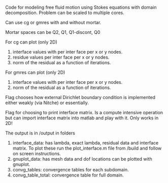 Code for modeling free fluid motion using 
Stokes equations with domain decomposition.
Problem can be scaled to multiple cores. 

Can use cg or gmres with and without mortar.

Mortar spaces can be
Q2, Q1, Q1-discont, Q0

For cg can plot (only 2D)
1. interface values with per inter face per x or y nodes.
2. residue values per inter face per x or y nodes.
3. norm of the residual as a function of iterations.

For gmres can plot (only 2D)
1. interface values with per inter face per x or y nodes.
2. norm of the residual as a function of iterations.

Flag chooses how external Dirichlet boundary condition is implemented
either weakly (via Nitche) or essentially.

Flag for choosing to print interface matrix. Is a compute
intensive operation but can import interface matrix into matlab
and play with it. Only works in 2D!

The output is in /output in folders 
 1. interface_data: has lambda, exact lambda, residual data and interface matrix. 
 To plot these run the plot_interface.m file from /build and follow on screen instructions.
 2. gnuplot_data: has mesh data and dof locations can be plotted with gnuplot.
 3. convg_tables: convergence tables for each subdomain.
 4. convg_table_total: convergence table for full domain.
